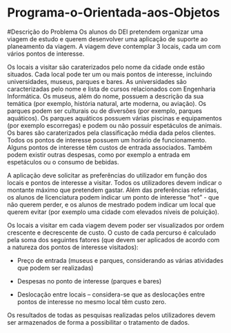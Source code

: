 # Programa-o-Orientada-aos-Objetos
#Descrição do Problema
Os alunos do DEI pretendem organizar uma viagem de estudo e querem desenvolver uma aplicação de suporte ao planeamento da viagem. A viagem deve contemplar 3 locais, cada um com vários pontos de interesse.

Os locais a visitar são caraterizados pelo nome da cidade onde estão situados. Cada local pode ter um ou mais pontos de interesse, incluindo universidades, museus, parques e bares. As universidades são caracterizadas pelo nome e lista de cursos relacionados com Engenharia Informática. Os museus, além do nome, possuem a descrição da sua temática (por exemplo, história natural, arte moderna, ou aviação). Os parques podem ser culturais ou de diversões (por exemplo, parques aquáticos). Os parques aquáticos possuem várias piscinas e equipamentos (por exemplo escorregas) e podem ou não possuir espetáculos de animais. Os bares são caraterizados pela classificação média dada pelos clientes. Todos os pontos de interesse possuem um horário de funcionamento. Alguns pontos de interesse têm custos de entrada associados. Também podem existir outras despesas, como por exemplo a entrada em espetáculos ou o consumo de bebidas.

A aplicação deve solicitar as preferências do utilizador em função dos locais e pontos de interesse a visitar. Todos os utilizadores devem indicar o montante máximo que pretendem gastar. Além das preferências referidas, os alunos de licenciatura podem indicar um ponto de interesse “hot” - que não querem perder, e os alunos de mestrado podem indicar um local que querem evitar (por exemplo uma cidade com elevados níveis de poluição).

Os locais a visitar em cada viagem devem poder ser visualizados por ordem crescente e decrescente de custo. O custo de cada percurso é calculado pela soma dos seguintes fatores (que devem ser aplicados de acordo com a natureza dos pontos de interesse visitados):

- Preço de entrada (museus e parques, considerando as várias atividades que podem ser realizadas)

- Despesas no ponto de interesse (parques e bares)

- Deslocação entre locais – considera-se que as deslocações entre pontos de interesse no mesmo local têm custo zero.

Os resultados de todas as pesquisas realizadas pelos utilizadores devem ser armazenados de forma a possibilitar o tratamento de dados.
